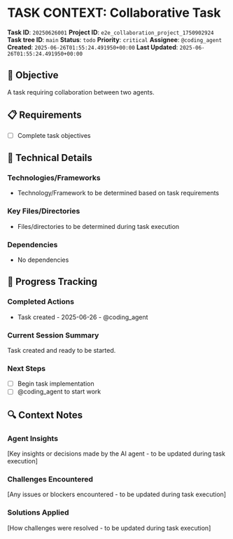 # TASK CONTEXT: Collaborative Task

**Task ID**: `20250626001`
**Project ID**: `e2e_collaboration_project_1750902924`
**Task tree ID**: `main`
**Status**: `todo`
**Priority**: `critical`
**Assignee**: `@coding_agent`
**Created**: `2025-06-26T01:55:24.491950+00:00`
**Last Updated**: `2025-06-26T01:55:24.491950+00:00`

## 🎯 Objective
A task requiring collaboration between two agents.

## 📋 Requirements
- [ ] Complete task objectives

## 🔧 Technical Details
### Technologies/Frameworks
- Technology/Framework to be determined based on task requirements

### Key Files/Directories
- Files/directories to be determined during task execution

### Dependencies
- No dependencies

## 🚀 Progress Tracking
### Completed Actions
- Task created - 2025-06-26 - @coding_agent

### Current Session Summary
Task created and ready to be started.

### Next Steps
- [ ] Begin task implementation
- [ ] @coding_agent to start work

## 🔍 Context Notes
### Agent Insights
[Key insights or decisions made by the AI agent - to be updated during task execution]

### Challenges Encountered
[Any issues or blockers encountered - to be updated during task execution]

### Solutions Applied
[How challenges were resolved - to be updated during task execution]
